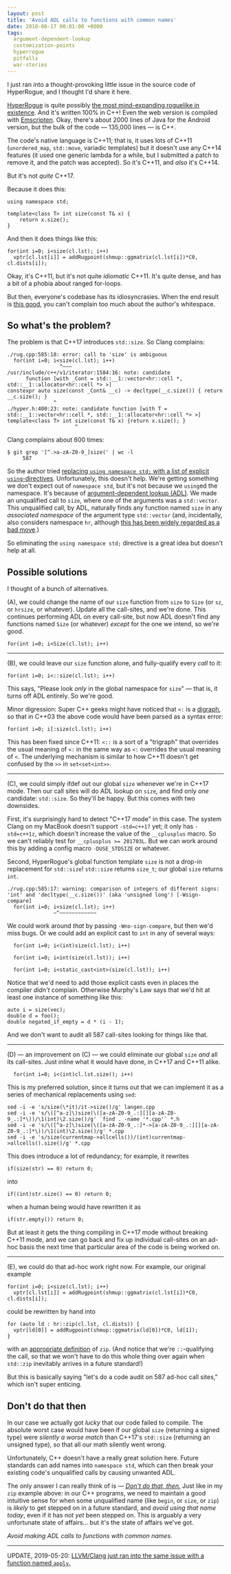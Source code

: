 ```yaml
---
layout: post
title: 'Avoid ADL calls to functions with common names'
date: 2018-06-17 00:01:00 +0000
tags:
  argument-dependent-lookup
  customization-points
  hyperrogue
  pitfalls
  war-stories
---
```


I just ran into a thought-provoking little issue in the source code of
HyperRogue, and I thought I'd share it here.

[HyperRogue](https://github.com/zenorogue/hyperrogue) is quite possibly [the
most mind-expanding roguelike in existence](https://web.archive.org/web/20171004073813/https://www.rockpapershotgun.com/2017/09/28/hyperrogue-non-euclidean-roguelike/).
And it's written 100% in C++! Even the web version is
compiled with [Emscripten](http://kripken.github.io/emscripten-site/docs/getting_started/Tutorial.html).
Okay, there's about 2000 lines of Java for the Android version, but the
bulk of the code — 135,000 lines — is C++.

The code's native language is C++11; that is, it uses lots of C++11 (`unordered_map`,
`std::move`, variadic templates) but it doesn't use any C++14 features (it used one
generic lambda for a while, but I submitted a patch to remove it, and the patch was
accepted). So it's C++11, and _also_ it's C++14.

But it's not _quite_ C++17.

Because it does this:

    using namespace std;

    template<class T> int size(const T& x) {
        return x.size();
    }

And then it does things like this:

    for(int i=0; i<size(cl.lst); i++)
      vptr[cl.lst[i]] = addRugpoint(shmup::ggmatrix(cl.lst[i])*C0, cl.dists[i]);

Okay, it's C++11, but it's not quite _idiomatic_ C++11. It's quite dense, and has a bit of a phobia
about ranged for-loops.

But then, everyone's codebase has its idiosyncrasies. When the end result
is [this good](https://www.youtube.com/watch?v=a7QO9sypSfM&t=5m29s), you can't complain too much
about the author's whitespace.


## So what's the problem?

The problem is that C++17 introduces `std::size`. So Clang complains:

    ./rug.cpp:585:18: error: call to 'size' is ambiguous
      for(int i=0; i<size(cl.lst); i++)
                     ^~~~
    /usr/include/c++/v1/iterator:1584:16: note: candidate
          function [with _Cont = std::__1::vector<hr::cell *, std::__1::allocator<hr::cell *> >]
    constexpr auto size(const _Cont& __c) -> decltype(__c.size()) { return __c.size(); }
                   ^
    ./hyper.h:400:23: note: candidate function [with T = std::__1::vector<hr::cell *, std::__1::allocator<hr::cell *> >]
    template<class T> int size(const T& x) {return x.size(); }
                          ^

Clang complains about 600 times:

    $ git grep '[^.>a-zA-Z0-9_]size(' | wc -l
         587

So the author tried [replacing `using namespace std;` with a list of explicit `using`-directives](https://github.com/zenorogue/hyperrogue/commit/d3200253db6866ed278540e136a7464e14c1d11a).
Unfortunately, this doesn't help. We're getting something we don't expect out of `namespace std`,
but it's not because we `using`ed the namespace. It's because of [argument-dependent lookup (ADL)](https://en.cppreference.com/w/cpp/language/adl).
We made an unqualified call to `size`, where one of the arguments was a `std::vector`. This unqualified call,
by ADL, naturally finds any function named `size` in any *associated namespace* of the argument type
`std::vector` (and, incidentally, also considers namespace `hr`, although
[this has been widely regarded as a bad move](http://www.open-std.org/jtc1/sc22/wg21/docs/papers/2018/p0934r0.pdf).)

So eliminating the `using namespace std;` directive is a great idea but doesn't help at all.


## Possible solutions

I thought of a bunch of alternatives.

(A), we could change the name of our `size` function from `size` to `Size` (or `sz`, or `hrsize`, or whatever).
Update all the call-sites, and we're done. This continues performing ADL on every call-site, but now ADL
doesn't find any functions named `Size` (or whatever) *except* for the one we intend, so we're good.

    for(int i=0; i<Size(cl.lst); i++)

----

(B), we could leave our `size` function alone, and fully-qualify every *call* to it:

    for(int i=0; i<::size(cl.lst); i++)

This says, "Please look *only* in the global namespace for `size`" — that is, it turns off ADL entirely.
So we're good.

Minor digression: Super C++ geeks might have noticed that `<:` is a [digraph](http://en.cppreference.com/w/cpp/language/operator_alternative),
so that in C++03 the above code would have been parsed as a syntax error:

    for(int i=0; i[:size(cl.lst); i++)

This has been fixed since C++11: `<::` is a sort of a "trigraph" that overrides the usual meaning
of `<:` in the same way as `<:` overrides the usual meaning of `<`. The underlying mechanism is similar
to how C++11 doesn't get confused by the `>>` in `set<set<int>>`.

----

(C), we could simply ifdef out our global `size` whenever we're in C++17 mode. Then our call sites will
do ADL lookup on `size`, and find only *one* candidate: `std::size`. So they'll be happy. But this
comes with two downsides.

First, it's surprisingly hard to detect "C++17 mode" in this case. The system Clang on my MacBook
doesn't support `-std=c++17` yet; it only has `-std=c++1z`, which doesn't increase the value of
the `__cplusplus` macro. So we can't reliably test for `__cplusplus >= 201703L`. But we can work around
this by adding a config macro <span style="white-space: nowrap;">`-DUSE_STDSIZE`</span> or whatever.

Second, HyperRogue's global function template `size` is not a drop-in replacement for `std::size`!
`std::size` returns `size_t`; our global `size` returns `int`.

    ./rug.cpp:585:17: warning: comparison of integers of different signs: 'int' and 'decltype(__c.size())' (aka 'unsigned long') [-Wsign-compare]
      for(int i=0; i<size(cl.lst); i++)
                   ~^~~~~~~~~~~~~

We could work around *that* by passing `-Wno-sign-compare`, but then we'd miss bugs.
Or we could add an explicit cast to `int` in any of several ways:

      for(int i=0; i<(int)size(cl.lst); i++)

      for(int i=0; i<int(size(cl.lst)); i++)

      for(int i=0; i<static_cast<int>(size(cl.lst)); i++)

Notice that we'd need to add those explicit casts even in places the compiler *didn't* complain.
Otherwise Murphy's Law says that we'd hit at least one instance of something like this:

    auto i = size(vec);
    double d = foo();
    double negated_if_empty = d * (i - 1);

And we don't want to audit all 587 call-sites looking for things like that.

----

(D) — an improvement on (C) — we could eliminate our global `size` *and* all its call-sites.
Just inline what it would have done, in C++17 and C++11 alike.

      for(int i=0; i<(int)cl.lst.size(); i++)

This is my preferred solution, since it turns out that we can implement it as a series of
mechanical replacements using `sed`:

    sed -i -e 's/size(\*it)/it->size()/g' langen.cpp
    sed -i -e 's/\([^a-z]\)size(\([a-zA-Z0-9_.:][][a-zA-Z0-9_.:]*\))/\1(int)\2.size()/g' `find . -name '*.cpp'` *.h
    sed -i -e 's/\([^a-z]\)size(\([a-zA-Z0-9_.:]*->[a-zA-Z0-9_.:][][a-zA-Z0-9_.:]*\))/\1(int)\2.size()/g' *.cpp
    sed -i -e 's/size(currentmap->allcells())/(int)currentmap->allcells().size()/g' *.cpp

This does introduce a lot of redundancy; for example, it rewrites

    if(size(str) == 0) return 0;

into

    if((int)str.size() == 0) return 0;

when a human being would have rewritten it as

    if(str.empty()) return 0;

But at least it gets the thing compiling in C++17 mode without breaking C++11 mode, and
we can go back and fix up individual call-sites on an ad-hoc basis the next time that particular
area of the code is being worked on.

----

(E), we could do that ad-hoc work right now. For example, our original example

    for(int i=0; i<size(cl.lst); i++)
      vptr[cl.lst[i]] = addRugpoint(shmup::ggmatrix(cl.lst[i])*C0, cl.dists[i]);

could be rewritten by hand into

    for (auto ld : hr::zip(cl.lst, cl.dists)) {
      vptr[ld[0]] = addRugpoint(shmup::ggmatrix(ld[0])*C0, ld[1]);
    }

with an [appropriate definition](https://stackoverflow.com/questions/8511035/sequence-zip-function-for-c11)
of `zip`. (And notice that we're `::`-qualifying the call, so that we won't have to
do this whole thing over again when `std::zip` inevitably arrives in a future standard!)

But this is basically saying "let's do a code audit on 587 ad-hoc call sites," which
isn't super enticing.


## Don't do that then

In our case we actually got *lucky* that our code failed to compile.
The absolute worst case would have been if our global `size` (returning a signed type)
were *silently a worse match* than C++17's `std::size` (returning an unsigned type),
so that all our math silently went wrong.

Unfortunately, C++ doesn't have a really great solution here. Future standards can add
names into `namespace std`, which can then break your existing code's unqualified calls
by causing unwanted ADL.

The only answer I can really think of is — [*Don't do that, then.*](https://www.youtube.com/watch?v=ri3aL8At44I&t=1m25s)
Just like in my `zip` example above: in our C++ programs, we need to maintain a good
intuitive sense for when some unqualified name (like `begin`, or `size`, or `zip`)
is *likely* to get stepped on in a future standard, and *avoid using that name today*,
even if it has not *yet* been stepped on.
This is arguably a very unfortunate state of affairs... but it's the state of affairs
we've got.

*Avoid making ADL calls to functions with common names.*

----

UPDATE, 2019-05-20:
[LLVM/Clang just ran into the same issue with a function named `apply`.](https://github.com/llvm-mirror/clang/commit/61603736e7c9092e0df68d4dd8c87f33eb2e603d)
